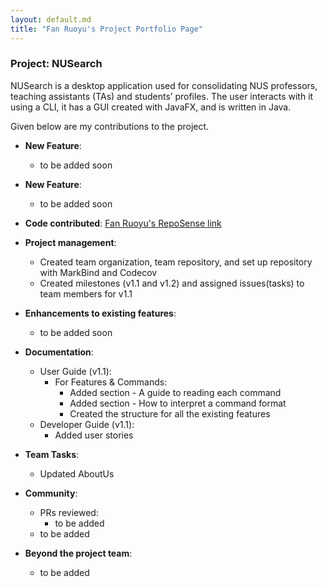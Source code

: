 ```yaml
---
layout: default.md
title: "Fan Ruoyu's Project Portfolio Page"
---
```


### Project: NUSearch

NUSearch is a desktop application used for consolidating NUS professors, teaching assistants (TAs) and students’ profiles. The user interacts with it using a CLI, it has a GUI created with JavaFX, and is written in Java.

Given below are my contributions to the project.

* **New Feature**: 
  * to be added soon

* **New Feature**: 
  * to be added soon

* **Code contributed**: [Fan Ruoyu's RepoSense link](https://nus-cs2103-ay2324s1.github.io/tp-dashboard/?search=frrrrry&breakdown=true)

* **Project management**:
    * Created team organization, team repository, and set up repository with MarkBind and Codecov
    * Created milestones (v1.1 and v1.2) and assigned issues(tasks) to team members for v1.1

* **Enhancements to existing features**:
    * to be added soon

* **Documentation**:
    * User Guide (v1.1):
        * For Features & Commands:
          * Added section - A guide to reading each command
          * Added section - How to interpret a command format
          * Created the structure for all the existing features
    * Developer Guide (v1.1):
        * Added user stories

* **Team Tasks**:
  * Updated AboutUs

* **Community**:
    * PRs reviewed: 
      * to be added
    * to be added    

* **Beyond the project team**:
    * to be added

